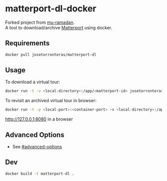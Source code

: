 # matterport-dl-docker
Forked project from [mu-ramadan](https://github.com/mu-ramadan/matterport-dl).<br>
A tool to download/archive [Matterport](https://matterport.com) using docker.

## Requirements
```bash
docker pull josetorronteras/matterport-dl
```

## Usage
To download a virtual tour:
```bash
docker run -t -v <local-directory>:/app/<matterport-id> josetorronteras/matterport-dl <matterport-id>
```

To revisit an archived virtual tour in browser:
```bash
docker run -t -p <local-port>:<container-port> -v <local-directory>:/app/<matterport-id> josetorronteras/matterport-dl <matterport-id> 0.0.0.0 8080
```
http://127.0.0.1:8080 in a browser

## Advanced Options
-   See [#advanced-options](https://github.com/mu-ramadan/matterport-dl#advanced-options)

## Dev
```bash
docker build -t matterport-dl .
```